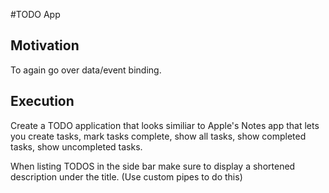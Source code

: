 #TODO App

## Motivation
To again go over data/event binding.

## Execution

Create a TODO application that looks similiar to Apple's Notes app that lets you create tasks, mark tasks complete,
show all tasks, show completed tasks, show uncompleted tasks.

When listing TODOS in the side bar make sure to display a shortened description under the title. (Use custom pipes to 
do this) 
